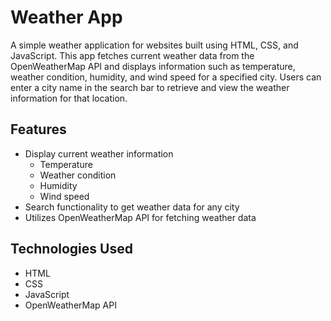 # Weather App

A simple weather application for websites built using HTML, CSS, and JavaScript. This app fetches current weather data from the OpenWeatherMap API and displays information such as temperature, weather condition, humidity, and wind speed for a specified city. Users can enter a city name in the search bar to retrieve and view the weather information for that location.

## Features

- Display current weather information
  - Temperature
  - Weather condition
  - Humidity
  - Wind speed
- Search functionality to get weather data for any city
- Utilizes OpenWeatherMap API for fetching weather data

## Technologies Used

- HTML
- CSS
- JavaScript
- OpenWeatherMap API
